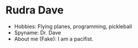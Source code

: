 # Rudra Dave

- Hobbies: Flying planes, programming, pickleball
- Spyname: Dr. Dave
- About me (Fake): I am a pacifist.
